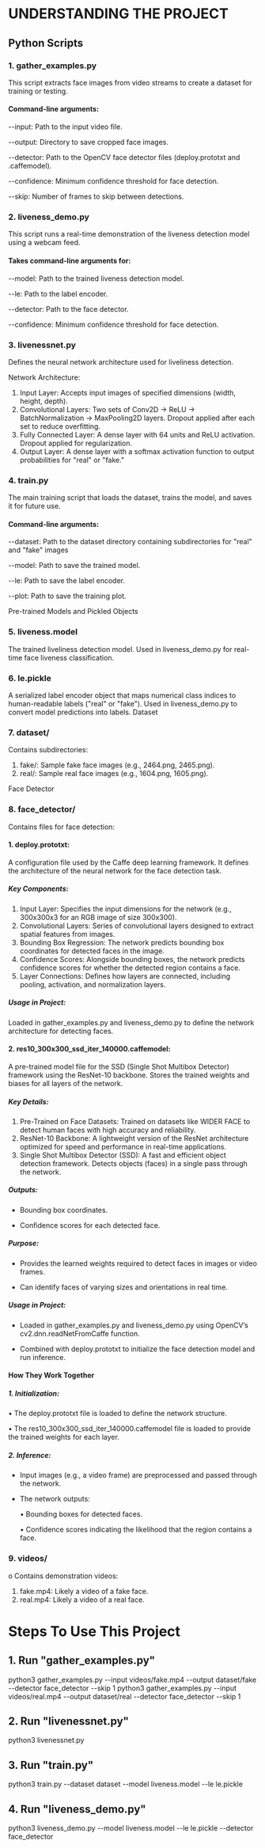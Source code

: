# UNDERSTANDING THE PROJECT

## Python Scripts

### 1.	gather_examples.py
This script extracts face images from video streams to create a dataset for training or testing.


#### Command-line arguments:

--input: Path to the input video file.

--output: Directory to save cropped face images.

--detector: Path to the OpenCV face detector files (deploy.prototxt and .caffemodel).

--confidence: Minimum confidence threshold for face detection.

--skip: Number of frames to skip between detections.

### 2.	liveness_demo.py
This script runs a real-time demonstration of the liveness detection model using a webcam feed.

#### Takes command-line arguments for:

--model: Path to the trained liveness detection model.

--le: Path to the label encoder.

--detector: Path to the face detector.

--confidence: Minimum confidence threshold for face detection.


### 3.	livenessnet.py
Defines the neural network architecture used for liveliness detection.

Network Architecture:
1.	Input Layer:
Accepts input images of specified dimensions (width, height, depth).
2.	Convolutional Layers:
Two sets of Conv2D → ReLU → BatchNormalization → MaxPooling2D layers.
Dropout applied after each set to reduce overfitting.
3.	Fully Connected Layer:
A dense layer with 64 units and ReLU activation.
Dropout applied for regularization.
4.	Output Layer:
A dense layer with a softmax activation function to output probabilities for "real" or "fake."


### 4.	train.py
The main training script that loads the dataset, trains the model, and saves it for future use.

#### Command-line arguments:

--dataset: Path to the dataset directory containing subdirectories for "real" and "fake" images

--model: Path to save the trained model.

--le: Path to save the label encoder.

--plot: Path to save the training plot.


Pre-trained Models and Pickled Objects
### 5.	liveness.model
The trained liveliness detection model.
Used in liveness_demo.py for real-time face liveness classification.

### 6.	le.pickle
A serialized label encoder object that maps numerical class indices to human-readable labels ("real" or "fake").
Used in liveness_demo.py to convert model predictions into labels.
Dataset

### 7.	dataset/
Contains subdirectories:
1.	fake/: Sample fake face images (e.g., 2464.png, 2465.png).
2.	real/: Sample real face images (e.g., 1604.png, 1605.png).

Face Detector
### 8.	face_detector/
Contains files for face detection:

#### 1.	deploy.prototxt: 
A configuration file used by the Caffe deep learning framework. It defines the architecture of the neural network for the face detection task.

##### Key Components:

1.	Input Layer:
Specifies the input dimensions for the network (e.g., 300x300x3 for an RGB image of size 300x300).
2.	Convolutional Layers:
Series of convolutional layers designed to extract spatial features from images.
3.	Bounding Box Regression:
The network predicts bounding box coordinates for detected faces in the image.
4.	Confidence Scores:
Alongside bounding boxes, the network predicts confidence scores for whether the detected region contains a face.
5.	Layer Connections:
Defines how layers are connected, including pooling, activation, and normalization layers.

##### Usage in Project:
Loaded in gather_examples.py and liveness_demo.py to define the network architecture for detecting faces.

#### 2.	res10_300x300_ssd_iter_140000.caffemodel: 
A pre-trained model file for the SSD (Single Shot Multibox Detector) framework using the ResNet-10 backbone. Stores the trained weights and biases for all layers of the network.

##### Key Details:

1.	Pre-Trained on Face Datasets:
Trained on datasets like WIDER FACE to detect human faces with high accuracy and reliability.
2.	ResNet-10 Backbone:
A lightweight version of the ResNet architecture optimized for speed and performance in real-time applications.
3.	Single Shot Multibox Detector (SSD):
A fast and efficient object detection framework. Detects objects (faces) in a single pass through the network.

##### Outputs:

* Bounding box coordinates.

* Confidence scores for each detected face.

##### Purpose:

* Provides the learned weights required to detect faces in images or video frames.

* Can identify faces of varying sizes and orientations in real time.

##### Usage in Project:

* Loaded in gather_examples.py and liveness_demo.py using OpenCV’s cv2.dnn.readNetFromCaffe function.

* Combined with deploy.prototxt to initialize the face detection model and run inference.

#### How They Work Together

##### 1.	Initialization:

•	The deploy.prototxt file is loaded to define the network structure.

•	The res10_300x300_ssd_iter_140000.caffemodel file is loaded to provide the trained weights for each layer.

##### 2.	Inference:

* Input images (e.g., a video frame) are preprocessed and passed through the network.

* The network outputs:

   •	Bounding boxes for detected faces.  
  
   •	Confidence scores indicating the likelihood that the region contains a face.



### 9.	videos/
o	Contains demonstration videos:
1.	fake.mp4: Likely a video of a fake face.
2.	real.mp4: Likely a video of a real face.










# Steps To Use This Project

## 1. Run "gather_examples.py"

python3 gather_examples.py --input videos/fake.mp4 --output dataset/fake --detector face_detector --skip 1
python3 gather_examples.py --input videos/real.mp4 --output dataset/real --detector face_detector --skip 1

## 2. Run "livenessnet.py" 

python3 livenessnet.py

## 3. Run "train.py"

python3 train.py --dataset dataset --model liveness.model --le le.pickle

## 4. Run "liveness_demo.py"

python3 liveness_demo.py --model liveness.model --le le.pickle --detector face_detector


